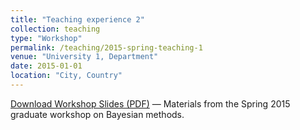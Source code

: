 ```yaml
---
title: "Teaching experience 2"
collection: teaching
type: "Workshop"
permalink: /teaching/2015-spring-teaching-1
venue: "University 1, Department"
date: 2015-01-01
location: "City, Country"
---
```


[Download Workshop Slides (PDF)](/_teaching/Slide9ann.pdf) — Materials from the Spring 2015 graduate workshop on Bayesian methods.

